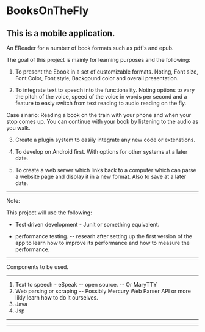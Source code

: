 # BooksOnTheFly
This is a mobile application. 
---
An EReader for a number of book formats such as pdf's and epub.

The goal of this project is mainly for learning purposes and the following:

1) To present the Ebook in a set of customizable formats. 
Noting, Font size, Font Color, Font style, Backgound color and overall presentation. 

2) To integrate text to speech into the functionality. 
Noting options to vary the pitch of the voice, speed of the voice in words per second and a feature to easly switch from
text reading to audio reading on the fly. 

Case sinario: Reading a book on the train with your phone and when your stop comes up. You can continue with your book by listening to the audio as you walk.

3) Create a plugin system to easily integrate any new code or extenstions.

4) To develop on Android first. With options for other systems at a later date.

5) To create a web server which links back to a computer which can parse a website page and display it in a new format.
Also to save at a later date.

--------------------------------------

Note:

This project will use the following:

- Test driven development - Junit or something equivalent.

- performance testing. -- researh after setting up the first version of the app to learn how to improve its performance 
and how to measure the performance. 

--------------------------------------

Components to be used. 

---

1) Text to speech - eSpeak -- open source. -- Or MaryTTY
2) Web parsing or scraping -- Possibly Mercury Web Parser API or more likly learn how to do it ourselves. 
3) Java
4) Jsp

-------------------------------------


---
